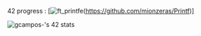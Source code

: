 42 progress :
[![ft_printfe](https://github.com/mionzeras/mionzeras/assets/126200496/55277a5e-eec2-414e-a0fe-0d1959381e98)(https://github.com/mionzeras/Printf)]

![gcampos-'s 42 stats](https://badge42.vercel.app/api/v2/clk2qovbd004508mje9lqvgjg/stats?cursusId=21&coalitionId=piscine)
